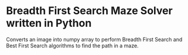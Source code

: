 # Breadth First Search Maze Solver written in Python
Converts an image into numpy array to perform Breadth First Search and Best First Search algorithms to find the path in a maze.
